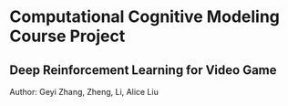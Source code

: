 # Computational Cognitive Modeling Course Project
## Deep Reinforcement Learning for Video Game
Author: Geyi Zhang, Zheng, Li, Alice Liu
